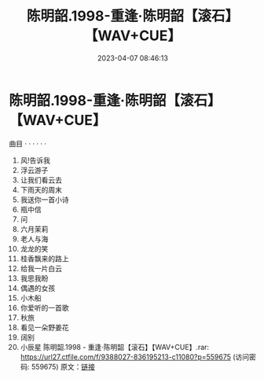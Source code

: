 ﻿---
title: 陈明韶.1998-重逢·陈明韶【滚石】【WAV+CUE】
date: 2023-04-07 08:46:13
categories: WAV车载音乐、镜像
tags: 华语中文
---
# 陈明韶.1998-重逢·陈明韶【滚石】【WAV+CUE】

曲目
· · · · · ·
01. 风!告诉我
02. 浮云游子
03. 让我们看云去
04. 下雨天的周末
05. 我送你一首小诗
06. 瓶中信
07. 问
08. 六月茉莉
09. 老人与海
10. 龙龙的笑
11. 桂香飘来的路上
12. 给我一片白云
13. 我思我盼
14. 偶遇的女孩
15. 小木船
16. 你爱听的一首歌
17. 秋旅
18. 看见一朵野姜花
19. 阔别
20. 小辰星
陈明韶.1998 - 重逢·陈明韶【滚石】【WAV+CUE】.rar: https://url27.ctfile.com/f/9388027-836195213-c11080?p=559675
(访问密码: 559675)
原文：[链接](https://blog.sina.com.cn/s/blog_1647c7e76010311bw.html)